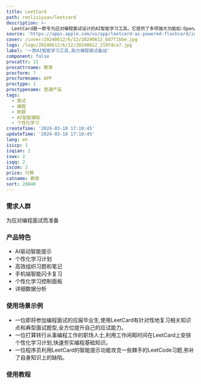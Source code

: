 ```yaml
---
title: LeetCard
path: renliziyuan/leetcard
description: >-
  LeetCard是一款专为应对编程面试设计的AI智能学习工具。它提供了多项强大功能如:OpenAI驱动的智能提示,可为每道习题提供准确指导,确保你轻松掌握所有概念;个性化学习计划,根据你的程度定制合适的学习路径;高效的题目和笔记组织功能,规避杂乱无序的问题;智能手机闪卡功能,随时随地复习知识点;个性化控制面板,设置学习目标,监控进度;详细的数据分析,查看学习成绩,发现需改进的部分。无论是编程新手还是老手,都能在这里获得贴心的辅助,轻松应对面试挑战。
source: 'https://apps.apple.com/us/app/leetcard-ai-powered-flashcard/id6478087443'
cover: /cover/20240612/6/12/20240612_bd7f1bbe.jpg
logo: /logo/20240612/6/12/20240612_21974ca7.jpg
label: '一款AI智能学习工具,助力编程面试备战'
component: false
procattr: 11
procattrname: 教育
procform: 7
procformname: APP
proctype: 1
proctypename: 普通产品
tags:
  - 面试
  - 编程
  - 刷题
  - AI智能辅助
  - 个性化学习
createTime: '2024-03-18 17:10:45'
updateTime: '2024-03-18 17:10:45'
lang: en
isicp: 1
isqian: 2
iswx: 2
isqq: 2
iscom: 2
price: 付费
catname: 教育
sort: 28840
---
```




### 需求人群
为应对编程面试而准备

### 产品特色
- AI驱动智能提示
- 个性化学习计划
- 高效组织习题和笔记
- 手机端智能闪卡复习
- 个性化学习控制面板
- 详细数据分析

### 使用场景示例
- 一位即将参加编程面试的应届毕业生,使用LeetCard有针对性地复习相关知识点和典型面试题型,全方位提升自己的应试能力。
- 一位打算转行从事编程工作的职场人士,利用工作闲暇时间在LeetCard上安排个性化学习计划,快速夯实编程基础知识。
- 一位程序员利用LeetCard的智能提示功能攻克一些棘手的LeetCode习题,弥补了自身知识上的缺陷。

### 使用教程


  
